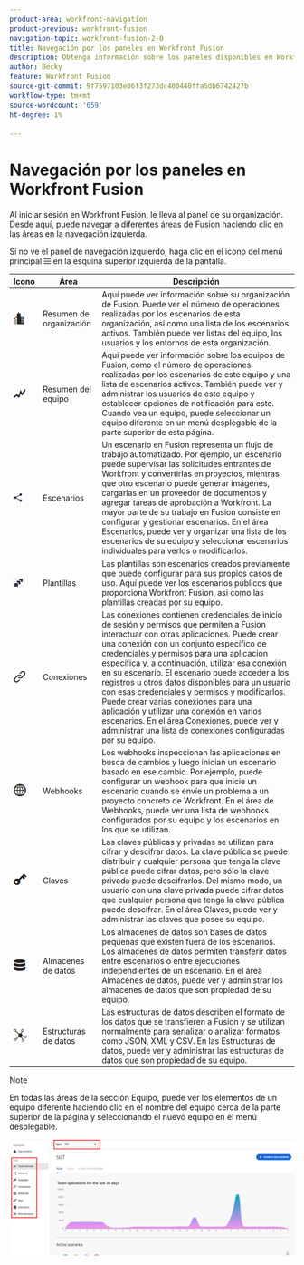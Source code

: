```yaml
---
product-area: workfront-navigation
product-previous: workfront-fusion
navigation-topic: workfront-fusion-2-0
title: Navegación por los paneles en Workfront Fusion
description: Obtenga información sobre los paneles disponibles en Workfront Fusion
author: Becky
feature: Workfront Fusion
source-git-commit: 9f7597103e06f3f273dc400440ffa5db6742427b
workflow-type: tm+mt
source-wordcount: '659'
ht-degree: 1%

---
```


# Navegación por los paneles en Workfront Fusion

Al iniciar sesión en Workfront Fusion, le lleva al panel de su organización. Desde aquí, puede navegar a diferentes áreas de Fusion haciendo clic en las áreas en la navegación izquierda.

Si no ve el panel de navegación izquierdo, haga clic en el icono del menú principal ![menú principal](assets/main-menu-icon-left-nav.png) en la esquina superior izquierda de la pantalla.

| Icono | Área | Descripción |
|---|---|---|
| ![icono de información general de organización](assets/org-overview-icon.png) | Resumen de organización | Aquí puede ver información sobre su organización de Fusion. Puede ver el número de operaciones realizadas por los escenarios de esta organización, así como una lista de los escenarios activos. También puede ver listas del equipo, los usuarios y los entornos de esta organización. |
| ![icono de información general del equipo](assets/team-overview-icon.png) | Resumen del equipo | Aquí puede ver información sobre los equipos de Fusion, como el número de operaciones realizadas por los escenarios de este equipo y una lista de escenarios activos. También puede ver y administrar los usuarios de este equipo y establecer opciones de notificación para este. Cuando vea un equipo, puede seleccionar un equipo diferente en un menú desplegable de la parte superior de esta página. |
| ![icono de escenarios](assets/scenarios-icon.png) | Escenarios | Un escenario en Fusion representa un flujo de trabajo automatizado. Por ejemplo, un escenario puede supervisar las solicitudes entrantes de Workfront y convertirlas en proyectos, mientras que otro escenario puede generar imágenes, cargarlas en un proveedor de documentos y agregar tareas de aprobación a Workfront. La mayor parte de su trabajo en Fusion consiste en configurar y gestionar escenarios. En el área Escenarios, puede ver y organizar una lista de los escenarios de su equipo y seleccionar escenarios individuales para verlos o modificarlos. |
| ![icono de plantillas](assets/fusion-template-icon.png) | Plantillas | Las plantillas son escenarios creados previamente que puede configurar para sus propios casos de uso. Aquí puede ver los escenarios públicos que proporciona Workfront Fusion, así como las plantillas creadas por su equipo. |
| ![icono de conexiones](assets/connections-icon.png) | Conexiones | Las conexiones contienen credenciales de inicio de sesión y permisos que permiten a Fusion interactuar con otras aplicaciones. Puede crear una conexión con un conjunto específico de credenciales y permisos para una aplicación específica y, a continuación, utilizar esa conexión en su escenario. El escenario puede acceder a los registros u otros datos disponibles para un usuario con esas credenciales y permisos y modificarlos. Puede crear varias conexiones para una aplicación y utilizar una conexión en varios escenarios. En el área Conexiones, puede ver y administrar una lista de conexiones configuradas por su equipo. |
| ![icono de webhooks](assets/webhooks-icon.png) | Webhooks | Los webhooks inspeccionan las aplicaciones en busca de cambios y luego inician un escenario basado en ese cambio. Por ejemplo, puede configurar un webhook para que inicie un escenario cuando se envíe un problema a un proyecto concreto de Workfront. En el área de Webhooks, puede ver una lista de webhooks configurados por su equipo y los escenarios en los que se utilizan. |
| ![icono de claves](assets/keys-icon.png) | Claves | Las claves públicas y privadas se utilizan para cifrar y descifrar datos. La clave pública se puede distribuir y cualquier persona que tenga la clave pública puede cifrar datos, pero sólo la clave privada puede descifrarlos. Del mismo modo, un usuario con una clave privada puede cifrar datos que cualquier persona que tenga la clave pública puede descifrar. En el área Claves, puede ver y administrar las claves que posee su equipo. |
| ![icono de almacenes de datos](assets/datastores-icon.png) | Almacenes de datos | Los almacenes de datos son bases de datos pequeñas que existen fuera de los escenarios. Los almacenes de datos permiten transferir datos entre escenarios o entre ejecuciones independientes de un escenario. En el área Almacenes de datos, puede ver y administrar los almacenes de datos que son propiedad de su equipo. |
| ![icono de estructuras de datos](assets/datastructures-icon.png) | Estructuras de datos | Las estructuras de datos describen el formato de los datos que se transfieren a Fusion y se utilizan normalmente para serializar o analizar formatos como JSON, XML y CSV. En las Estructuras de datos, puede ver y administrar las estructuras de datos que son propiedad de su equipo. |

>[!NOTE]
>
>En todas las áreas de la sección Equipo, puede ver los elementos de un equipo diferente haciendo clic en el nombre del equipo cerca de la parte superior de la página y seleccionando el nuevo equipo en el menú desplegable.
>
>![Lista desplegable de equipo](assets/team-dropdown.png)


<!--
If you are an administrator, the following sections are available (Find out if these are visible, and if so, what they mean.)
Native apps | 
Apps | 
Organizations | 
All scenarios | 
All users |
-->




